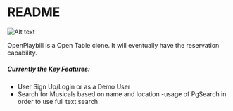 # README
![Alt text](https://openplaybill-seeds.s3.amazonaws.com/FullStackPhotos/red_logo.png "Red Logo")

OpenPlaybill is a Open Table clone. It will eventually have the reservation capability.
##### Currently the Key Features:
  * User Sign Up/Login or as a Demo User
  * Search for Musicals based on name and location
    -usage of PgSearch in order to use full text search
   
